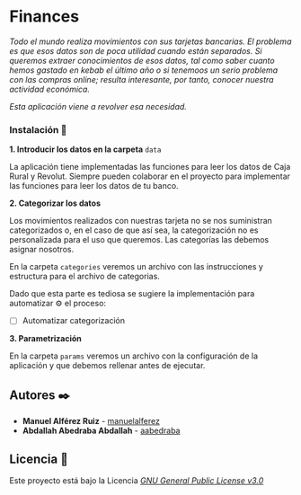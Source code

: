 # Finances
_Todo el mundo realiza movimientos con sus tarjetas bancarias. El problema es que esos datos son de poca utilidad cuando
están separados. Si queremos extraer conocimientos de esos datos, tal como saber cuanto hemos gastado en kebab el último
año o si tenemoos un serio problema con las compras online; resulta interesante, por tanto, conocer nuestra actividad 
económica._

_Esta aplicación viene a revolver esa necesidad._

### Instalación 🔧

**1. Introducir los datos en la carpeta**
```data```

La aplicación tiene implementadas las funciones para leer los datos de Caja Rural y Revolut.
Siempre pueden colaborar en el proyecto para implementar las funciones para leer los datos de tu banco. 

**2. Categorizar los datos** 

Los movimientos realizados con nuestras tarjeta no se nos suministran categorizados o, en el caso de que así sea, la categorización no es personalizada para el uso que queremos. Las categorías las debemos asignar nosotros.

En la carpeta
```categories``` veremos un archivo con las instrucciones y estructura para el archivo de categorias. 

Dado que esta parte es tediosa se sugiere la implementación para automatizar ⚙️  el proceso:
- [ ] Automatizar categorización

**3. Parametrización** 

En la carpeta ```params``` veremos un archivo con la configuración de la aplicación y que debemos rellenar antes de ejecutar.

## Autores ✒️

* **Manuel Alférez Ruiz** - [manuelalferez](https://github.com/manuelalferez)
* **Abdallah Abedraba Abdallah** - [aabedraba](https://github.com/aabedraba)

## Licencia 📄

Este proyecto está bajo la Licencia _[GNU General Public License v3.0](LICENSE.md)_  

